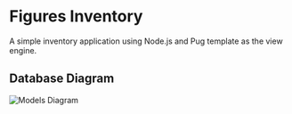 # Figures Inventory
A simple inventory application using Node.js and Pug template as the view engine.

## Database Diagram
![Models Diagram](./public/images/models_diagrams.png)